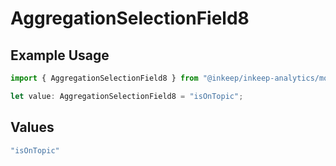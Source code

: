 # AggregationSelectionField8

## Example Usage

```typescript
import { AggregationSelectionField8 } from "@inkeep/inkeep-analytics/models/components";

let value: AggregationSelectionField8 = "isOnTopic";
```

## Values

```typescript
"isOnTopic"
```